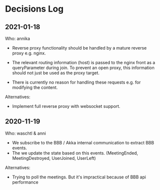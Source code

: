 
# Decisions Log

## 2021-01-18

Who: annika

 - Reverse proxy functionality should be handled by a
   mature reverse proxy e.g. nginx.

 - The relevant routing information (host) is passed to
   the nginx front as a queryParameter during join.
   To prevent an open proxy, this information should
   not just be used as the proxy target.

 - There is currently no reason for handling these
   requests e.g. for modifying the content.

Alternatives:

 - Implement full reverse proxy with websocket support.


## 2020-11-19
Who: waschtl & anni

 - We subscribe to the BBB / Akka internal communication
   to extract BBB events.
 - The we update the state based on this events.
   (MeetingEnded, MeetingDestroyed, UserJoined, UserLeft)

Alternatives:

 - Trying to poll the meetings. But it's impractical because
   of BBB api performance


